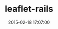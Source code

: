 ---
layout: post
title:  "leaflet-rails"
repo:   "axyjo/leaflet-rails"
date:   2015-02-18 17:07:00
gemurl: 
---
